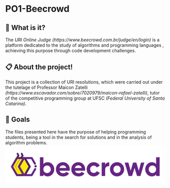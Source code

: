 <h1>PO1-Beecrowd</h1>

<h2>🐝 What is it?</h2>
The <i>URI Online Judge (<a>https://www.beecrowd.com.br/judge/en/login</a>)</i> is a platform dedicated to the study of algorithms and programming languages , achieving this purpose through code development challenges.

<h2>📋 About the project!</h2>
This project is a collection of URI resolutions, which were carried out under the tutelage of Professor Maicon Zatelli <i>(<a>https://www.escavador.com/sobre/7020979/maicon-rafael-zatelli</a >)</i>, tutor of the competitive programming group at UFSC <i>(Federal University of Santa Catarina)</i>.

<h2>🚀 Goals</h2>
The files presented here have the purpose of helping programming students, being a tool in the search for solutions and in the analysis of algorithm problems.


<img src="/info/bee-crowd-img.png">

